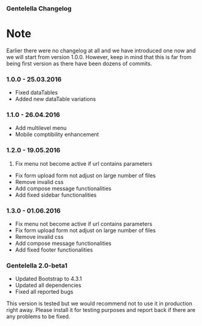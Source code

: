 ### Gentelella Changelog

# Note

Earlier there were no changelog at all and we have introduced one now and we will start from version 1.0.0. However, keep in mind that this is far from being first version as there have been dozens of commits.

### 1.0.0 - 25.03.2016

- Fixed dataTables
- Added new dataTable variations

### 1.1.0 - 26.04.2016

- Add multilevel menu
- Mobile comptibility enhancement

### 1.2.0 - 19.05.2016

1. Fix menu not become active if url contains parameters

- Fix form upload form not adjust on large number of files
- Remove invalid css
- Add compose message functionalities
- Add fixed sidebar functionalities

### 1.3.0 - 01.06.2016

- Fix menu not become active if url contains parameters
- Fix form upload form not adjust on large number of files
- Remove invalid css
- Add compose message functionalities
- Add fixed footer functionalities

### Gentelella 2.0-beta1

- Updated Bootstrap to 4.3.1
- Updated all dependencies
- Fixed all reported bugs

This version is tested but we would recommend not to use it in production right away. Please install it for testing purposes and report back if there are any problems to be fixed.
